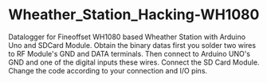 # Wheather_Station_Hacking-WH1080
Datalogger for Fineoffset WH1080 based Wheather Station with Arduino Uno and SDCard Module.
Obtain the binary datas first you solder two wires to RF Module's GND and DATA terminals.
Then connect to Arduino UNO's GND and one of the digital inputs these wires. Connect the 
SD Card Module. Change the code according to your connection and I/O pins. 
